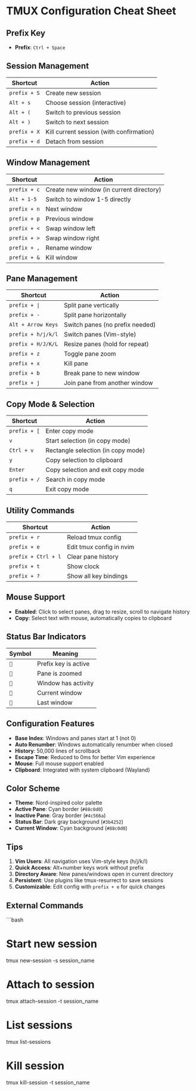 # TMUX Configuration Cheat Sheet

## Prefix Key

- **Prefix**: `Ctrl + Space`

## Session Management

| Shortcut     | Action                                   |
| ------------ | ---------------------------------------- |
| `prefix + S` | Create new session                       |
| `Alt + s`    | Choose session (interactive)             |
| `Alt + (`    | Switch to previous session               |
| `Alt + )`    | Switch to next session                   |
| `prefix + X` | Kill current session (with confirmation) |
| `prefix + d` | Detach from session                      |

## Window Management

| Shortcut     | Action                                   |
| ------------ | ---------------------------------------- |
| `prefix + c` | Create new window (in current directory) |
| `Alt + 1-5`  | Switch to window 1-5 directly            |
| `prefix + n` | Next window                              |
| `prefix + p` | Previous window                          |
| `prefix + <` | Swap window left                         |
| `prefix + >` | Swap window right                        |
| `prefix + ,` | Rename window                            |
| `prefix + &` | Kill window                              |

## Pane Management

| Shortcut           | Action                          |
| ------------------ | ------------------------------- |
| `prefix + \|`      | Split pane vertically           |
| `prefix + -`       | Split pane horizontally         |
| `Alt + Arrow Keys` | Switch panes (no prefix needed) |
| `prefix + h/j/k/l` | Switch panes (Vim-style)        |
| `prefix + H/J/K/L` | Resize panes (hold for repeat)  |
| `prefix + z`       | Toggle pane zoom                |
| `prefix + x`       | Kill pane                       |
| `prefix + b`       | Break pane to new window        |
| `prefix + j`       | Join pane from another window   |

## Copy Mode & Selection

| Shortcut     | Action                             |
| ------------ | ---------------------------------- |
| `prefix + [` | Enter copy mode                    |
| `v`          | Start selection (in copy mode)     |
| `Ctrl + v`   | Rectangle selection (in copy mode) |
| `y`          | Copy selection to clipboard        |
| `Enter`      | Copy selection and exit copy mode  |
| `prefix + /` | Search in copy mode                |
| `q`          | Exit copy mode                     |

## Utility Commands

| Shortcut            | Action                   |
| ------------------- | ------------------------ |
| `prefix + r`        | Reload tmux config       |
| `prefix + e`        | Edit tmux config in nvim |
| `prefix + Ctrl + l` | Clear pane history       |
| `prefix + t`        | Show clock               |
| `prefix + ?`        | Show all key bindings    |

## Mouse Support

- **Enabled**: Click to select panes, drag to resize, scroll to navigate history
- **Copy**: Select text with mouse, automatically copies to clipboard

## Status Bar Indicators

| Symbol | Meaning              |
| ------ | -------------------- |
| `󰠠`    | Prefix key is active |
| `󰍉`    | Pane is zoomed       |
| `󰏫`    | Window has activity  |
| `󰓎`    | Current window       |
| `󰍴`    | Last window          |

## Configuration Features

- **Base Index**: Windows and panes start at 1 (not 0)
- **Auto Renumber**: Windows automatically renumber when closed
- **History**: 50,000 lines of scrollback
- **Escape Time**: Reduced to 0ms for better Vim experience
- **Mouse**: Full mouse support enabled
- **Clipboard**: Integrated with system clipboard (Wayland)

## Color Scheme

- **Theme**: Nord-inspired color palette
- **Active Pane**: Cyan border (`#88c0d0`)
- **Inactive Pane**: Gray border (`#4c566a`)
- **Status Bar**: Dark gray background (`#3b4252`)
- **Current Window**: Cyan background (`#88c0d0`)

## Tips

1. **Vim Users**: All navigation uses Vim-style keys (h/j/k/l)
2. **Quick Access**: Alt+number keys work without prefix
3. **Directory Aware**: New panes/windows open in current directory
4. **Persistent**: Use plugins like tmux-resurrect to save sessions
5. **Customizable**: Edit config with `prefix + e` for quick changes

## External Commands

\`\`\`bash

# Start new session

tmux new-session -s session_name

# Attach to session

tmux attach-session -t session_name

# List sessions

tmux list-sessions

# Kill session

tmux kill-session -t session_name
